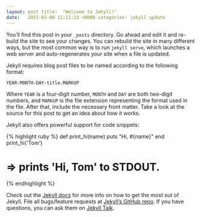 ```yaml
---
layout: post title:  "Welcome to Jekyll!"
date:   2021-03-06 11:11:23 +0000 categories: jekyll update
---
```

You’ll find this post in your `_posts` directory. Go ahead and edit it and
re-build the site to see your changes. You can rebuild the site in many
different ways, but the most common way is to run `jekyll serve`, which launches
a web server and auto-regenerates your site when a file is updated.

Jekyll requires blog post files to be named according to the following format:

`YEAR-MONTH-DAY-title.MARKUP`

Where `YEAR` is a four-digit number, `MONTH` and `DAY` are both two-digit
numbers, and `MARKUP` is the file extension representing the format used in the
file. After that, include the necessary front matter. Take a look at the source
for this post to get an idea about how it works.

Jekyll also offers powerful support for code snippets:

{% highlight ruby %} def print_hi(name)
puts "Hi, #{name}"
end print_hi('Tom')

# => prints 'Hi, Tom' to STDOUT.

{% endhighlight %}

Check out the [Jekyll docs][jekyll-docs] for more info on how to get the most
out of Jekyll. File all bugs/feature requests
at [Jekyll’s GitHub repo][jekyll-gh]. If you have questions, you can ask them
on [Jekyll Talk][jekyll-talk].

[jekyll-docs]: https://jekyllrb.com/docs/home

[jekyll-gh]:   https://github.com/jekyll/jekyll

[jekyll-talk]: https://talk.jekyllrb.com/

